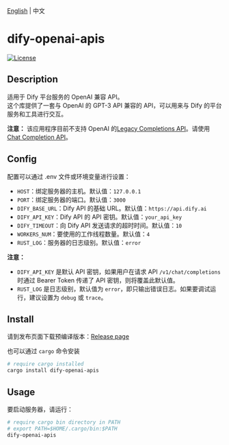 [English](./README.md) | 中文

# dify-openai-apis

[![License](https://img.shields.io/badge/License-Apache%202.0-blue.svg)](https://opensource.org/licenses/Apache-2.0)

## Description

适用于 Dify 平台服务的 OpenAI 兼容 API。  
这个库提供了一套与 OpenAI 的 GPT-3 API 兼容的 API，可以用来与 Dify 的平台服务和工具进行交互。

**注意：** 该应用程序目前不支持 OpenAI 的[Legacy Completions API](https://platform.openai.com/docs/api-reference/completions/create)。请使用[Chat Completion API](https://platform.openai.com/docs/api-reference/chat/create)。

## Config

配置可以通过 .env 文件或环境变量进行设置：

- `HOST`：绑定服务器的主机。默认值：`127.0.0.1`
- `PORT`：绑定服务器的端口。默认值：`3000`
- `DIFY_BASE_URL`：Dify API 的基础 URL。默认值：`https://api.dify.ai`
- `DIFY_API_KEY`：Dify API 的 API 密钥。默认值：`your_api_key`
- `DIFY_TIMEOUT`：向 Dify API 发送请求的超时时间。默认值：`10`
- `WORKERS_NUM`：要使用的工作线程数量。默认值：`4`
- `RUST_LOG`：服务器的日志级别。默认值：`error`

**注意：**

- `DIFY_API_KEY` 是默认 API 密钥，如果用户在请求 API `/v1/chat/completions` 时通过 Bearer Token 传递了 API 密钥，则将覆盖此默认值。
- `RUST_LOG` 是日志级别，默认值为 `error`，即只输出错误日志。如果要调试运行，建议设置为 `debug` 或 `trace`。

## Install

请到发布页面下载预编译版本：[Release page](https://github.com/rming/dify-openai-apis/releases)

也可以通过 `cargo` 命令安装

```sh
# require cargo installed
cargo install dify-openai-apis
```

## Usage

要启动服务器，请运行：

```sh
# require cargo bin directory in PATH
# export PATH=$HOME/.cargo/bin:$PATH
dify-openai-apis
```
